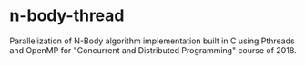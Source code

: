 # n-body-thread
Parallelization of N-Body algorithm implementation built in C using Pthreads and OpenMP for "Concurrent and Distributed Programming" course of 2018. 
